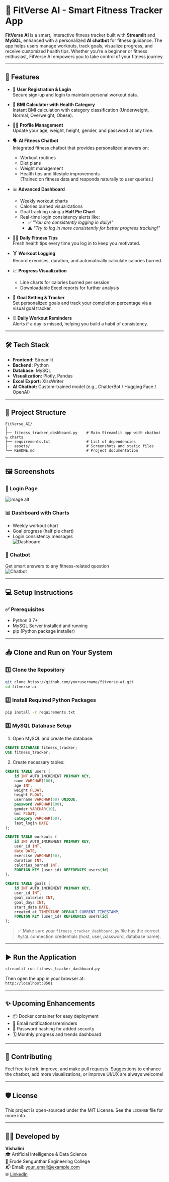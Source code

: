 
# 💪 FitVerse AI - Smart Fitness Tracker App

**FitVerse AI** is a smart, interactive fitness tracker built with **Streamlit** and **MySQL**, enhanced with a personalized **AI chatbot** for fitness guidance. The app helps users manage workouts, track goals, visualize progress, and receive customized health tips. Whether you're a beginner or fitness enthusiast, FitVerse AI empowers you to take control of your fitness journey.

---

## 🚀 Features

- 📝 **User Registration & Login**  
  Secure sign-up and login to maintain personal workout data.

- 🧮 **BMI Calculator with Health Category**  
  Instant BMI calculation with category classification (Underweight, Normal, Overweight, Obese).

- 🧑‍💻 **Profile Management**  
  Update your age, weight, height, gender, and password at any time.

- 🗣️ **AI Fitness Chatbot**  
  Integrated fitness chatbot that provides personalized answers on:
  - Workout routines
  - Diet plans
  - Weight management
  - Health tips and lifestyle improvements  
  (Trained on fitness data and responds naturally to user queries.)

- 📊 **Advanced Dashboard**  
  - Weekly workout charts
  - Calories burned visualizations
  - Goal tracking using a **Half Pie Chart**
  - Real-time login consistency alerts like:
    - ✅ *"You are consistently logging in daily!"*
    - ⚠️ *"Try to log in more consistently for better progress tracking!"*

- 🧘‍♂️ **Daily Fitness Tips**  
  Fresh health tips every time you log in to keep you motivated.

- 🏋️ **Workout Logging**  
  Record exercises, duration, and automatically calculate calories burned.

- 📈 **Progress Visualization**  
  - Line charts for calories burned per session
  - Downloadable Excel reports for further analysis

- 🎯 **Goal Setting & Tracker**  
  Set personalized goals and track your completion percentage via a visual goal tracker.

- ⏰ **Daily Workout Reminders**  
  Alerts if a day is missed, helping you build a habit of consistency.

---

## 🛠️ Tech Stack

- **Frontend:** Streamlit
- **Backend:** Python
- **Database:** MySQL
- **Visualization:** Plotly, Pandas
- **Excel Export:** XlsxWriter
- **AI Chatbot:** Custom-trained model (e.g., ChatterBot / Hugging Face / OpenAI)

---

## 📂 Project Structure

```
FitVerse_AI/
│
├── fitness_tracker_dashboard.py    # Main Streamlit app with chatbot & charts
├── requirements.txt                # List of dependencies
├── assets/                         # Screenshots and static files
└── README.md                       # Project documentation
```

---

## 🖼️ Screenshots

### 🔐 Login Page  
![image alt]([assets/login.png](https://github.com/Vishalini06/Fitness_tracker_app_Streamlit/blob/fa8d099e3b0144212da426d9dadc100d5d0ac876/Fitness_tracker_app/assets/register.png))

### 📊 Dashboard with Charts  
- Weekly workout chart  
- Goal progress (half pie chart)  
- Login consistency messages  
![Dashboard](assets/dashboard_charts.png)

### 🤖 Chatbot  
Get smart answers to any fitness-related question  
![Chatbot](assets/chatbot.png)

---

## 💻 Setup Instructions

### ✅ Prerequisites

- Python 3.7+
- MySQL Server installed and running
- pip (Python package installer)

---

## 📥 Clone and Run on Your System

### 1️⃣ Clone the Repository

```bash
git clone https://github.com/yourusername/fitverse-ai.git
cd fitverse-ai
```

### 2️⃣ Install Required Python Packages

```bash
pip install -r requirements.txt
```

### 3️⃣ MySQL Database Setup

1. Open MySQL and create the database:

```sql
CREATE DATABASE fitness_tracker;
USE fitness_tracker;
```

2. Create necessary tables:

```sql
CREATE TABLE users (
    id INT AUTO_INCREMENT PRIMARY KEY,
    name VARCHAR(100),
    age INT,
    weight FLOAT,
    height FLOAT,
    username VARCHAR(50) UNIQUE,
    password VARCHAR(100),
    gender VARCHAR(10),
    bmi FLOAT,
    category VARCHAR(50),
    last_login DATE
);

CREATE TABLE workouts (
    id INT AUTO_INCREMENT PRIMARY KEY,
    user_id INT,
    date DATE,
    exercise VARCHAR(50),
    duration INT,
    calories_burned INT,
    FOREIGN KEY (user_id) REFERENCES users(id)
);

CREATE TABLE goals (
    id INT AUTO_INCREMENT PRIMARY KEY,
    user_id INT,
    goal_calories INT,
    goal_days INT,
    start_date DATE,
    created_at TIMESTAMP DEFAULT CURRENT_TIMESTAMP,
    FOREIGN KEY (user_id) REFERENCES users(id)
);
```

> ✅ Make sure your `fitness_tracker_dashboard.py` file has the correct `MySQL` connection credentials (host, user, password, database name).

---

## ▶️ Run the Application

```bash
streamlit run fitness_tracker_dashboard.py
```

Then open the app in your browser at:  
`http://localhost:8501`

---

## ✨ Upcoming Enhancements

- 📦 Docker container for easy deployment  
- 📧 Email notifications/reminders  
- 🔐 Password hashing for added security  
- 🗓️ Monthly progress and trends dashboard  

---

## 🤝 Contributing

Feel free to fork, improve, and make pull requests. Suggestions to enhance the chatbot, add more visualizations, or improve UI/UX are always welcome!

---

## 🛡️ License

This project is open-sourced under the MIT License. See the `LICENSE` file for more info.

---

## 🙋‍♀️ Developed by

**Vishalini**  
🎓 Artificial Intelligence & Data Science  
📍 Erode Sengunthar Engineering College  
📬 Email: your_email@example.com  
🌐 [LinkedIn](https://linkedin.com/in/yourprofile)
